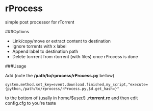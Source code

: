 rProcess
========

simple post processor for rTorrent

###Options

- Link/copy/move or extract content to destination
- Ignore torrents with x label
- Append label to destination path
- Delete torrrent from rtorrent (with files) once rProcess is done

###Usage

Add (note the **/path/to/rprocess/rProcess.py** bellow)

```
system.method.set_key=event.download.finished,my_script,"execute={python,/path/to/rprocess/rProcess.py,$d.get_hash=}"
```

to the bottom of (usally in home/$user/) **.rtorrent.rc** and then edit config.cfg to you're taste
